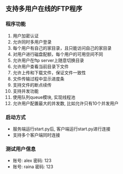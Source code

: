 ## 支持多用户在线的FTP程序

### 程序功能

1. 用户加密认证  
2. 允许同时多用户登录  
3. 每个用户有自己的家目录，且只能访问自己的家目录
4. 对用户进行磁盘配额，每个用户的可用空间不同  
5. 允许用户在ftp server上随意切换目录  
6. 允许用户查看当前目录下文件  
7. 允许上传和下载文件，保证文件一致性 
8. 文件传输过程中显示进度条  
9. 支持文件的断点续传
10. 支持并发功能
11. 使用队列queue模块, 实现线程池
12. 允许用户配置最大的并发数, 比如允许只有10个并发用户

### 启动方式
- 服务端运行start.py后, 客户端运行start.py进行连接
- 支持多个客户端同时连接


### 测试用户信息
- 账号: alex    密码: 123
- 账号: raina   密码: 123

